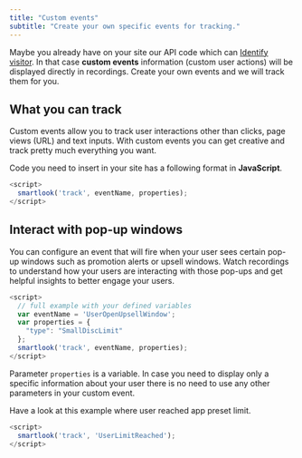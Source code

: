 ```yaml
---
title: "Custom events"
subtitle: "Create your own specific events for tracking."
---
```


Maybe you already have on your site our API code which can [Identify visitor](/docs/web/identify-visitor/). In that case **custom events** information (custom user actions) will be displayed directly in recordings. Create your own events and we will track them for you.

## What you can track

Custom events allow you to track user interactions other than clicks, page views (URL) and text inputs.  With custom events you can get creative and track pretty much everything you want. 

Code you need to insert in your site has a following format in **JavaScript**.

```js
<script>
  smartlook('track', eventName, properties);
</script>
```

## Interact with pop-up windows

You can configure an event that will fire when your user sees certain pop-up windows such as promotion alerts or upsell windows. Watch recordings to understand how your users are interacting with those pop-ups and get helpful insights to better engage your users.

```js
<script>
  // full example with your defined variables
  var eventName = 'UserOpenUpsellWindow';
  var properties = {
    "type": "SmallDiscLimit"
  };
  smartlook('track', eventName, properties);
</script>
```

Parameter `properties` is a variable. In case you need to display only a specific information about your user there is no need to use any other parameters in your custom event.

Have a look at this example where user reached app preset limit.

```js
<script>
  smartlook('track', 'UserLimitReached');
</script>
```

